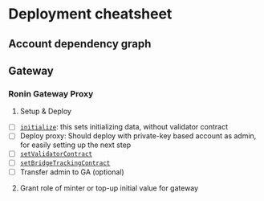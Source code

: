 # Deployment cheatsheet

## Account dependency graph

## Gateway
### Ronin Gateway Proxy

1. Setup & Deploy

- [ ] [`initialize`](https://github.com/axieinfinity/ronin-dpos-contracts/blob/5ef887dba49571c32b7e59e56d8ddde29d1a09c4/contracts/ronin/RoninGatewayV3.sol#L68-L80): this sets initializing data, without validator contract
- [ ] Deploy proxy: Should deploy with private-key based account as admin, for easily setting up the next step
- [ ] [`setValidatorContract`](https://github.com/axieinfinity/ronin-dpos-contracts/blob/5ef887dba49571c32b7e59e56d8ddde29d1a09c4/contracts/ronin/RoninGatewayV3.sol#L103)
- [ ] [`setBridgeTrackingContract`](https://github.com/axieinfinity/ronin-dpos-contracts/blob/95d7e94dea2d33e1835c51aa104114c18ff8df4c/contracts/ronin/RoninGatewayV3.sol#L118)
- [ ] Transfer admin to GA (optional)

2. Grant role of minter or top-up initial value for gateway